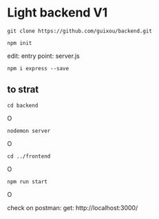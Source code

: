 # Light backend  V1 # 

    git clone https://github.com/guixou/backend.git

    npm init

edit: entry point: server.js

    npm i express --save

## to strat ##

    cd backend
O

    nodemon server
O

    cd ../frontend
O

    npm run start
O

check on postman: get: http://localhost:3000/
